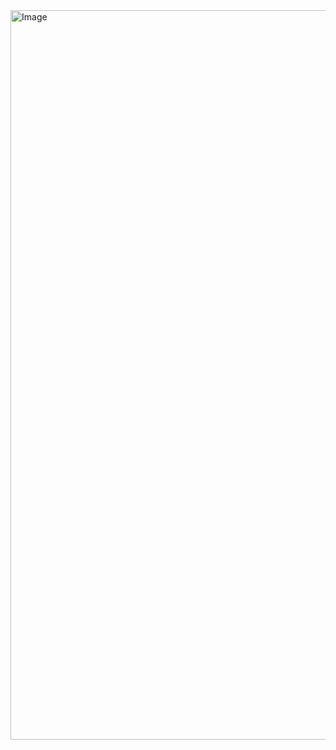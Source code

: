 <img width="3356" height="1167" alt="Image" src="https://github.com/user-attachments/assets/bf240f36-312e-448f-a476-9e3aa184ed5d" />
